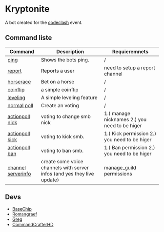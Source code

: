 # Kryptonite
A bot created for the [codeclash](https://github.com/CodersClashS01/) event.

## Command liste
|**Command**                             |**Description**                                                                      |**Requieremnets**|
|----------------------------------------|-------------------------------------------------------------------------------------|------------|
|[ping](https://github.com/BaseChip/code_clash/blob/master/modules/ping.py)|Shows the bots ping.|/|
|[report](https://github.com/BaseChip/code_clash/blob/master/modules/report.py)|Reports a user|need to setup a report channel|
|[horserace](https://github.com/BaseChip/code_clash/blob/master/modules/horserace.py)|Bet on a horse|/|
|[coinflip](https://github.com/BaseChip/code_clash/blob/master/modules/horserace.py)|a simple coinflip|/|
|[leveling](https://github.com/BaseChip/code_clash/blob/master/modules/levels.py)|A simple leveling feature|/|
|[normal poll](https://github.com/BaseChip/code_clash/blob/master/modules/polls.py)|Create an voting|/|
|[actionpoll nick](https://github.com/BaseChip/code_clash/blob/master/modules/polls.py)|voting to change smb nick|1.) manage nicknames 2.) you need to be higer|
|[actionpoll kick](https://github.com/BaseChip/code_clash/blob/master/modules/polls.py)| voting to kick smb.| 1.) Kick permission 2.) you need to be higer|
|[actionpoll ban](https://github.com/BaseChip/code_clash/blob/master/modules/polls.py)| voting to ban smb.| 1.) Ban permission 2.) you need to be higer|
|[channel serverinfo](https://github.com/BaseChip/code_clash/blob/master/modules/ping.py)|create some voice channels with server infos (and yes they live update)|manage_guild permissions|
## Devs
 + [BaseChip](https://github.com/BaseChip)
 + [Romangraef](https://github.com/romangraef)
 + [Greg](https://github.com/GregTCLTK)
 + [CommandCrafterHD](https://github.com/CommandCrafterHD)